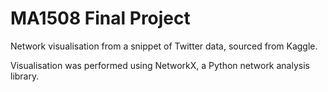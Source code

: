 # MA1508 Final Project
Network visualisation from a snippet of Twitter data, sourced from Kaggle. 

Visualisation was performed using NetworkX, a Python network analysis library. 

